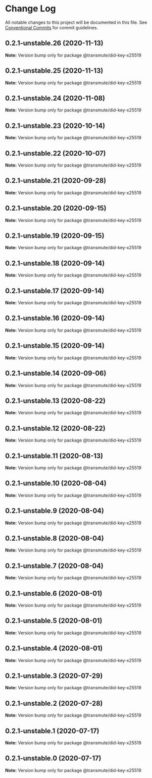 # Change Log

All notable changes to this project will be documented in this file.
See [Conventional Commits](https://conventionalcommits.org) for commit guidelines.

## 0.2.1-unstable.26 (2020-11-13)

**Note:** Version bump only for package @transmute/did-key-x25519





## 0.2.1-unstable.25 (2020-11-13)

**Note:** Version bump only for package @transmute/did-key-x25519





## 0.2.1-unstable.24 (2020-11-08)

**Note:** Version bump only for package @transmute/did-key-x25519





## 0.2.1-unstable.23 (2020-10-14)

**Note:** Version bump only for package @transmute/did-key-x25519





## 0.2.1-unstable.22 (2020-10-07)

**Note:** Version bump only for package @transmute/did-key-x25519





## 0.2.1-unstable.21 (2020-09-28)

**Note:** Version bump only for package @transmute/did-key-x25519





## 0.2.1-unstable.20 (2020-09-15)

**Note:** Version bump only for package @transmute/did-key-x25519





## 0.2.1-unstable.19 (2020-09-15)

**Note:** Version bump only for package @transmute/did-key-x25519





## 0.2.1-unstable.18 (2020-09-14)

**Note:** Version bump only for package @transmute/did-key-x25519





## 0.2.1-unstable.17 (2020-09-14)

**Note:** Version bump only for package @transmute/did-key-x25519





## 0.2.1-unstable.16 (2020-09-14)

**Note:** Version bump only for package @transmute/did-key-x25519





## 0.2.1-unstable.15 (2020-09-14)

**Note:** Version bump only for package @transmute/did-key-x25519





## 0.2.1-unstable.14 (2020-09-06)

**Note:** Version bump only for package @transmute/did-key-x25519





## 0.2.1-unstable.13 (2020-08-22)

**Note:** Version bump only for package @transmute/did-key-x25519





## 0.2.1-unstable.12 (2020-08-22)

**Note:** Version bump only for package @transmute/did-key-x25519





## 0.2.1-unstable.11 (2020-08-13)

**Note:** Version bump only for package @transmute/did-key-x25519





## 0.2.1-unstable.10 (2020-08-04)

**Note:** Version bump only for package @transmute/did-key-x25519





## 0.2.1-unstable.9 (2020-08-04)

**Note:** Version bump only for package @transmute/did-key-x25519





## 0.2.1-unstable.8 (2020-08-04)

**Note:** Version bump only for package @transmute/did-key-x25519





## 0.2.1-unstable.7 (2020-08-04)

**Note:** Version bump only for package @transmute/did-key-x25519





## 0.2.1-unstable.6 (2020-08-01)

**Note:** Version bump only for package @transmute/did-key-x25519





## 0.2.1-unstable.5 (2020-08-01)

**Note:** Version bump only for package @transmute/did-key-x25519





## 0.2.1-unstable.4 (2020-08-01)

**Note:** Version bump only for package @transmute/did-key-x25519





## 0.2.1-unstable.3 (2020-07-29)

**Note:** Version bump only for package @transmute/did-key-x25519





## 0.2.1-unstable.2 (2020-07-28)

**Note:** Version bump only for package @transmute/did-key-x25519





## 0.2.1-unstable.1 (2020-07-17)

**Note:** Version bump only for package @transmute/did-key-x25519





## 0.2.1-unstable.0 (2020-07-17)

**Note:** Version bump only for package @transmute/did-key-x25519
